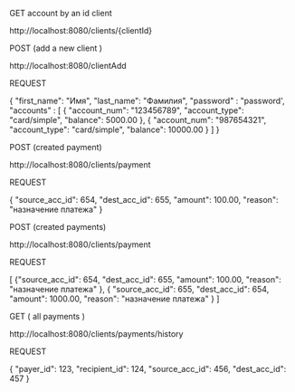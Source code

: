 GET account by an id client

http://localhost:8080/clients/{clientId}

POST (add a new client )

http://localhost:8080/clientAdd

REQUEST

{
"first_name": "Имя",
"last_name": "Фамилия",
"password" : "password',
"accounts" : [
{
    "account_num": "123456789",
    "account_type": "card/simple",
    "balance": 5000.00
    },
    {
    "account_num": "987654321",
    "account_type": "card/simple",
    "balance": 10000.00
}
]
}

POST (created payment)

http://localhost:8080/clients/payment

REQUEST

{
"source_acc_id": 654,
"dest_acc_id": 655,
"amount": 100.00,
"reason": "назначение платежа"
}


POST (created payments)

http://localhost:8080/clients/payment

REQUEST

[
{"source_acc_id": 654,
"dest_acc_id": 655,
"amount": 100.00,
"reason": "назначение платежа"
},
{
"source_acc_id": 655,
"dest_acc_id": 654,
"amount": 1000.00,
"reason": "назначение платежа"
}
]  

GET ( all payments )

http://localhost:8080/clients/payments/history

REQUEST

{
"payer_id": 123,
"recipient_id": 124,
"source_acc_id": 456,
"dest_acc_id": 457
}


